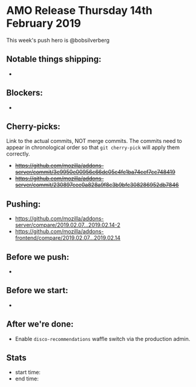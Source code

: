 # AMO Release Thursday 14th February 2019

This week's push hero is @bobsilverberg

## Notable things shipping:

*

## Blockers:

*

## Cherry-picks:

Link to the actual commits, NOT merge commits. The commits need to appear
in chronological order so that `git cherry-pick` will apply them correctly.

* ~~https://github.com/mozilla/addons-server/commit/3e9950e00956c66dc05c4fe1ba74cef7cc748419~~
* ~~https://github.com/mozilla/addons-server/commit/230897cee0a828a9f8c3b9bfc308286952db7846~~

## Pushing:

* https://github.com/mozilla/addons-server/compare/2019.02.07...2019.02.14-2
* https://github.com/mozilla/addons-frontend/compare/2019.02.07...2019.02.14


## Before we push:

*

## Before we start:

*

## After we're done:

* Enable `disco-recommendations` waffle switch via the production admin.

## Stats

* start time:
* end time:
